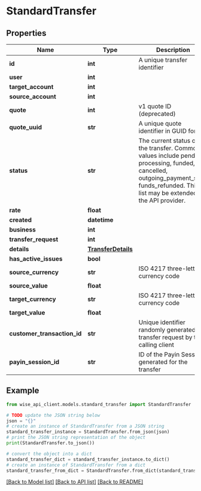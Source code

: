 # StandardTransfer


## Properties

Name | Type | Description | Notes
------------ | ------------- | ------------- | -------------
**id** | **int** | A unique transfer identifier | 
**user** | **int** |  | 
**target_account** | **int** |  | 
**source_account** | **int** |  | [optional] 
**quote** | **int** | v1 quote ID (deprecated) | [optional] 
**quote_uuid** | **str** | A unique quote identifier in GUID format | [optional] 
**status** | **str** | The current status of the transfer. Common values include pending, processing, funded, cancelled, outgoing_payment_sent, funds_refunded. This list may be extended by the API provider. | 
**rate** | **float** |  | 
**created** | **datetime** |  | 
**business** | **int** |  | [optional] 
**transfer_request** | **int** |  | [optional] 
**details** | [**TransferDetails**](TransferDetails.md) |  | 
**has_active_issues** | **bool** |  | [optional] 
**source_currency** | **str** | ISO 4217 three-letter currency code | 
**source_value** | **float** |  | 
**target_currency** | **str** | ISO 4217 three-letter currency code | 
**target_value** | **float** |  | 
**customer_transaction_id** | **str** | Unique identifier randomly generated per transfer request by the calling client | [optional] 
**payin_session_id** | **str** | ID of the Payin Session generated for the transfer | [optional] 

## Example

```python
from wise_api_client.models.standard_transfer import StandardTransfer

# TODO update the JSON string below
json = "{}"
# create an instance of StandardTransfer from a JSON string
standard_transfer_instance = StandardTransfer.from_json(json)
# print the JSON string representation of the object
print(StandardTransfer.to_json())

# convert the object into a dict
standard_transfer_dict = standard_transfer_instance.to_dict()
# create an instance of StandardTransfer from a dict
standard_transfer_from_dict = StandardTransfer.from_dict(standard_transfer_dict)
```
[[Back to Model list]](../README.md#documentation-for-models) [[Back to API list]](../README.md#documentation-for-api-endpoints) [[Back to README]](../README.md)


